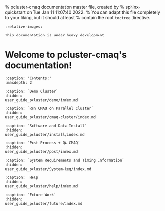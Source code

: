 % pcluster-cmaq documentation master file, created by
%   sphinx-quickstart on Tue Jan 11 11:07:40 2022.
%   You can adapt this file completely to your liking, but it should at least
%   contain the root `toctree` directive.

```{include} ../README.md
:relative-images:
```
```{warning}
This documentation is under heavy development
```

Welcome to pcluster-cmaq's documentation!
=========================================

```{toctree}
:caption: 'Contents:'
:maxdepth: 2

:caption: `Demo Cluster`
:hidden:
user_guide_pcluster/demo/index.md

:caption: `Run CMAQ on Parallel Cluster`
:hidden:
user_guide_pcluster/cmaq-cluster/index.md

:caption: `Software and Data Install`
:hidden:
user_guide_pcluster/install/index.md

:caption: `Post Process + QA CMAQ`
:hidden:
user_guide_pcluster/post/index.md

:caption: `System Requirements and Timing Information`
:hidden:
user_guide_pcluster/System-Req/index.md

:caption: `Help`
:hidden:
user_guide_pcluster/help/index.md

:caption: `Future Work`
:hidden:
user_guide_pcluster/future/index.md
```
